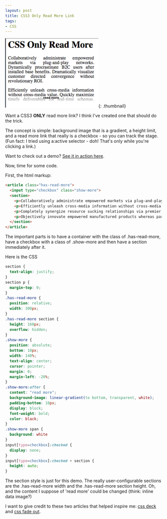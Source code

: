 ```yaml
---
layout: post
title: CSS3 Only Read More Link
tags:
- CSS
---
```

[![Screenshot 2015-04-05 19.48.23](/uploads/2015/Screenshot-2015-04-05-19.48.23-300x223.png)](/uploads/2015/Screenshot-2015-04-05-19.48.23.png){: .thumbnail}

Want a CSS3 **ONLY** read more link?  I think I've created one that should do the trick.

The concept is simple: background image that is a gradient, a height limit, and a read more link that really is a checkbox - so you can track the stage. (Fun fact: I tried using a:active selector - doh!  That's only while you're clicking a link.)

Want to check out a demo?  [See it in action here](/demo/css-only-read-more.html).

Now, time for some code.

First, the html markup:

```html
<article class="has-read-more">
  <input type="checkbox" class="show-more">
  <section>
    <p>Collaboratively administrate empowered markets via plug-and-play networks. Dynamically procrastinate B2C users after installed base benefits. Dramatically visualize customer directed convergence without revolutionary ROI.</p>
    <p>Efficiently unleash cross-media information without cross-media value. Quickly maximize timely deliverables for real-time schemas. Dramatically maintain clicks-and-mortar solutions without functional solutions.</p>
    <p>Completely synergize resource sucking relationships via premier niche markets. Professionally cultivate one-to-one customer service with robust ideas. Dynamically innovate resource-leveling customer service for state of the art customer service.</p>
    <p>Objectively innovate empowered manufactured products whereas parallel platforms. Holisticly predominate extensible testing procedures for reliable supply chains. Dramatically engage top-line web services vis-a-vis cutting-edge deliverables.</p>
  </section>
</article>
```

The important parts is to have a container with the class of .has-read-more, have a checkbox with a class of .show-more and then have a section immediately after it.

Here is the CSS

```css
section {
  text-align: justify;
}
section p {
  margin-top: 0;
}
.has-read-more {
  position: relative;
  width: 300px;
}
.has-read-more section {
  height: 160px;
  overflow: hidden;
}
.show-more {
  position: absolute;
  bottom: 10px;
  width: 140%;
  text-align: center;
  cursor: pointer;
  margin: 0;
  margin-left: -20%;
}
.show-more:after {
  content: "read more";
  background-image: linear-gradient(to bottom, transparent, white);
  padding-bottom: 10px;
  display: block;
  font-weight: bold;
  color: black;
}
.show-more span {
  background: white
}
input[type=checkbox]:checked {
  display: none;
}
input[type=checkbox]:checked + section {
  height: auto;
}
```

The section style is just for this demo.  The really user-configurable sections are the .has-read-more width and the .has-read-more section height.  Oh, and the content I suppose of 'read more' could be changed (think: inline data image?)

I want to give credit to these two articles that helped inspire me: [css deck](http://cssdeck.com/labs/css-only-showhide) and [css fade out](https://css-tricks.com/text-fade-read-more/).

